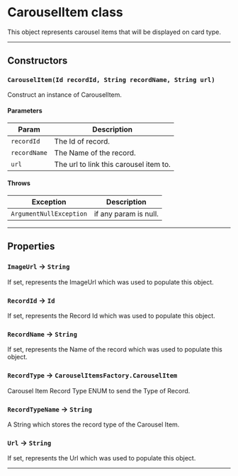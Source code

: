 # CarouselItem class

This object represents carousel items that will be displayed on card type.

---
## Constructors
### `CarouselItem(Id recordId, String recordName, String url)`

Construct an instance of CarouselItem.
#### Parameters
|Param|Description|
|-----|-----------|
|`recordId` |  The Id of record. |
|`recordName` |  The Name of the record. |
|`url` |  The url to link this carousel item to. |

#### Throws
|Exception|Description|
|---------|-----------|
|`ArgumentNullException` |  if any param is null. |

---
## Properties

### `ImageUrl` → `String`

If set, represents the ImageUrl which was used to populate this object.

### `RecordId` → `Id`

If set, represents the Record Id which was used to populate this object.

### `RecordName` → `String`

If set, represents the Name of the record which was used to populate this object.

### `RecordType` → `CarouselItemsFactory.CarouselItem`

Carousel Item Record Type ENUM to send the Type of Record.

### `RecordTypeName` → `String`

A String which stores the record type of the Carousel Item.

### `Url` → `String`

If set, represents the Url which was used to populate this object.

---
